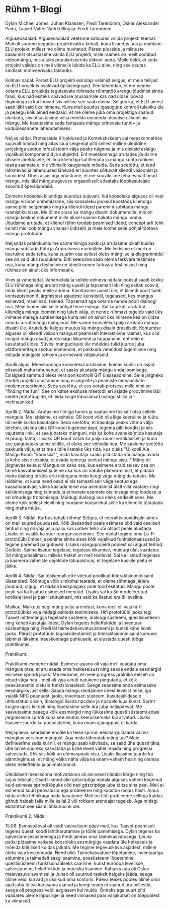 # Rühm 1-Blogi
Dylan Michael Jones, Juhan Klaassen, Fredi Tarenõmm, Oskar Aleksander Padu, Taavet-Valter Varkki
Blogija: Fredi Tarenõmm

Algusenädalad:
Algusenädalad veetsime katsudes valida projekti teemat. Meil oli suurem segadus projektivaliku kohalt, kuna lisandus uus ja mahlane ELU projekt, millest me olime huvitatud. Pärast plusside ja miinuste kaalumist otsustasime valida ELU projekti, mille raames on meilt oodatud videomängu, mis aitaks populariseerida ülikooli aeda. Meile öeldi, et seda projekti valides on meil võimalik läbida ka ELU aine, ning see osutas kindlasti motiveerivaks faktoriks. 

Kolmas nädal:
Pärast ELU projekti esindaja valimist selgus, et meie tellijad on ELU projektis osalevad õpilastegrupid. See tähendab, et me peame ootama ELU projektis tegutsevate rühmade rühmatöö arengu jõudmist sinna faasi, kus nad esiteks saavad ise arusaamale kas nad üldse loovad digimängu ja kui loovad siis milline see saab olema. Selgus ka, et ELU ainest saab läbi vaid üks inimene. Kuna meil puudus igasugune kontroll tuleviku üle ja peaegu kõik ained eeldasid, et me oleme juba oma projektiga saanud alustada, siis otsustasime välja mõelda omaenda ideaalse ülikooli aia mängu. Me kasutasime seda fantaasia mängu erinevate tunni+ ja koduülesannete lahendamiseks. 

Neljas nädal.
Protsesside Kirjeldused ja Kontekstiskeem sai meeskonnatöös sujuvalt loodud ning aitas luua selgemat pilti sellest milline üleüldine projektiga seotud infosüsteem välja peaks nägema ja mis oleksid esialgu vajalikud komponendid ja subjektid. Ent meeskonnaga arutades jõudsime ühisele järeldusele, et ilma kliendiga suhtlemata ja mängu kohta rohkem teada saamata ei ole võimalik kaugemale mõelda. Seda seetõttu, et teed lahknevad ja lahendused lähevad eri suuntes sõltuvalt kliendi visioonist ja soovidest. Ühes asjas aga nõustume, et me sooviksime teha esmalt head mängu, mis läbi mängutegevuse orgaaniliselt edastaks lõppkasutajale soovitud õpiväljundeid.

Esimene koosolek kliendiga suundus sujuvalt. Kui koosoleku alguses oli veel mängu visioon umbmäärane, siis koosoleku jooksul koostöös kliendiga saime pildi selgemaks ning ka kliendi ideed paremini sobitada mängu raamistiku sisse. Me lõime aluse ka mängu disaini dokumendile, mis on mängu keskne dokument mille alusel saame hakata mängu looma. Jõudsime arutada, et kliendi rühm toodab peamised ideed, concept arti (ehk kunsti mis loob mängu visuaali üldiselt) ja meie loome selle põhjal töötava mängu prototüübi. 

Neljandas praktikumis me saime tiimiga kokku ja arutasime pikalt kuidas mängu sobitada Põhi ja Äriprotsessi mudelitele. Me leidsime et meil on keeruline seda teha, kuna suurim osa sellest oleks mäng ise ja diagrammidel see on vaid üks ruudukene. Eriti keeruline saab olema tarkvara testimise osa, kuna mängu testimine on täiesti erinev tarkvara testimisest ning rühmas on ainult üks Informaatik.

Viies ja vahenädal.
Vahenädala ja sellele eelneva nädala jooksul saadi kokku ELU rühmaga ning arutati mäng uuesti ja täpsemalt läbi ning esitati soovid, mida klient peaks meile andma. Kinnitasime uuesti üle, et kliendi poolt tuleb kontseptsioonid järgmistest asjadest: kunstistiil, tegelased, kes mängus esinevad, maailmad, taimed. Täpsemalt aga ootame nende poolt dialoogi osa. Meie loome siis selle põhjal terve mängu. Sai ka pikalt arutatud kliendiga mängu loomist ning tuleb välja, et nende rühmast tegeleb vaid üks inimene meiega suhtlemisega kuna neil on ainult üks inimene kes on üldse mõnda arvutimängu mänginud. Me saime koosolekul palju arutada mängu disaini üle. Arutelude käigus muutus ka mängu disain drastiiselt. Kohtumise alguses oli kliendi visioon mängust peamiselt interaktiivne raamat, kus olid mingid mängu osad juures nagu liikumine ja hüppamine, ent neid ei kasutatud üldse. Süvitsi mängudisaini üle mõeldes tulid juurde juba platformeritega seotud elemendid, et pakkuda vaheldust lugemisele ning esitada mängjale rohkem ja erinevaid väljakutseid.

Aprilli algus:
Meeskonnaga koosolekul arutasime, kuidas koolis on asjad piisavalt maha rahunenud, et saaks alustada mängu enda loomisega. Esialgsed sammud oleks versioonikontrolli GIT ülesseadmine. Selle järgneks Godoti projekti alustamine ning esialgsete ja peamiste mehaanikate implementeerimine. Seda seetõttu, et ees ootab protsess mille nimi on "finding the fun". See on katse eksituse meetodil eri asjade proovimine läbi kiirete prototüüpide, et leida kõige lõbusamad mängu stiilid ja -mehhaanikad.

Aprilli 2. Nädal:
Arutasime tiimiga tunnis ja vaatasime tõsiselt otsa sellele mängule. Me leidsime, et esiteks: QR kood võib olla liiga keeruline ja tüütu nii meile kui ka kasutajale. Seda seetõttu, et kasutaja peaks võtma välja telefoni, otsima üles QR koodi lugemise äppi, tegema pilti koodist ja siis vajutama linki, et see juhataks mänguni, mis ka kohe avaneks(mida kasutaja ei pruugi tahta). Lisaks QR kood võtab ka palju ruumi vertikaalselt ja kuna see paigutataks taime sildile, ei oleks see võibolla hea. Me kaalume seetõttu pakkuda välja, et taime sildile lisataks üks rida, kus oleks "Ülikooli Aia Mängu Kood: "koodsiia"", mida kasutaja saaks pildistada või mängu avada ja kohe sisse toksida, et avada taimega seotud mängu sisu. *
Mäng oli järgnevas seisus: Mängus on kaks osa, kus esimene eraldiseisev osa on taime kasvatamisest ja teine osa kus on natuke platvormimist, et pidada maha dialoog ei kõla eriti mänguna mida keegi väga mängida tahaks. Me leidsime, et kuna need osad ei ole temaatiliselt väga seotud ega kaasahaaravad, võiks kaaluda teise osa asendamist ülalt-alla vaataes ringi seiklemisega ning taimede ja erinevate esemete otsimisega ning looduse ja eri ohtudega trotsimisega. Muidugi dialoogi osa oleks endiselt sees. Me oleme kõik sellest elevil ning loodame koosolekul selle ka kliendile tõstatada ning maha müüa.

Aprilli 3. Nädal:
Kurbus tabab rühma! Selgus, et interaktsioonidisaini aines on meil suured puudused. Kõik ülesanded peale esimese olid vaid osaliselt tehtud ning oli vaja asju palju kas ümber teha või otsast peale alustada. Lisaks oli vajalik ka suur reorganiseerimine. See nädal tegime oma Lo-Fi prototüübi ümber ja panime sinna sisse kõik vajalikud funktsionaalsused ja tegime paremad paigutused. Lisaks mänguprojekti poolest sai algust tehtud Godotis. Saime lisatud tegelase, tegelase liikumise, muidugi ülalt vaadates 3d mängumaailmas, milleks hetkel on meil testlevel. Sai ka lisatud tegelase ja kaamera vaheliste objektide läbipaistvus, et tegelane kuskile peitu ei jääks.

Aprilli 4. Nädal:
Sai tõsisemalt ette võetud poolikud Interaktsioonidisaini ülesanded. Rõõmuga võib siinkohal teatada, et oleme rühmaga järjele jõudnud, olgugi, et nädala keskpaigaks pole tööd esitatud. 
Mängu poole pealt sai ka lisatud esimesed menüüd. Lisaks sai ka 3d modeleeritud kooliaia level ja paar istutuskasti, mis said ka lisatud eraldi levelina.

Maikuu:
Maikuus nägi mäng palju arendust, kuna meil oli vaja hi-fi prototüübiks vaja midagi esitleda testimiseks. Hifi prototüübi jaoks tegi Taavet mittemängija tegelaste süsteemi, dialoogi süsteemi, questisüsteemi ning kohati kasutajaliidest, Dylan tegeles helieffektide ja inventaari süsteemiga ning Fredi lõi taimedekasvatusüsteemi ja kunsti kahe leveli jaoks. Pärast prototüübi tagasisidestamist ja Interaktsioonidisaini kursuse läbimist läksime meeskonnaga puhkusele, et alustada uuesti tööga praktikumis.

Praktikum:

Praktikumi esimene nädal:
Esimese asjana oli vaja meil vaadata oma mängule otsa, et aru saada oma hetkeseisust ning seada endale eesmärgid esimese sprindi jaoks. Me leidsime,
et meie progress praktika eelselt on olnud väga hea - meil oli vaja ainult natukene pingutada, et kõik peasüsteemid oleksid funktsionaalsed. Seega
seadsime enda esimeseks eesmärgiks just selle: Saada mängu rändamine ühest levelist teise, iga vajalik NPC peaquesti jaoks, inventaari süsteem, kasutajaliidesele ühtlustatud disain, dialoogid lisada npcdele ja npcdele luua kunst.
Sprint kulges üpris kiiresti ning lõpetasime selle ära juba neljapäeval. Me saavutasime peaegu kõik eesmärgid ning lükkasime questi süsteemi edasi järgmisesse sprinti kuna see osutus keerulisemaks kui arvatud. Lisaks lisasime juurde ka poesüsteemi, kuna enam ajanappust ei karda.

Neljapäeval seadsime endale ka teise sprindi eesmärgi: Saada valmis mängitav versioon mängust. Aga mida tähendab mängitav? Meie defineerime seda kui nii, et mängu saab käivitada, sa saad ühe questi täita, ühe taime suureks kasvatada ja kahe leveli vahel reisida ning progressi salvestada. Ehk siis kõik on olemaspeale sisu. Lisaks lisasime juurde ka alamtingimuse, et mäng võiks näha välja ka enam-vähem hea ning olemas oleks helieffektid ja animatsioonid.

Üleüldiselt meeskonna motivatsioon oli esimesel nädalal kõrge ning töö sujus edukalt. Osad liikmed olid gdscriptiga nädala alguses vähem kogenud kuid esimese sprindi lõpuks olid nad gdscriptiga juba täitsa sina peal. Meil ei esinenud suuri peavalusid ega probleeme ning koostöö mõjus hästi. Ainus häda oleks tehnikaga mida kasutame: Meil on tihti probleeme sellega kuidas github haldab faile mille kallal 2 või rohkem arendajat tegeleb. Aga midagi elutähtsat see siiani lõhkunud ei ole.

Praktikumi 2. Nädal:

15.06:
Esmaspäeval oli veidi vaevalisem päev meil, kus Taavet peamiselt tegeles questi koodi lahtiharutamise ja tööle panemisega. Dylan tegeles ka salvestamisesüsteemiga ja Fredi jändas oma taimekasvatusega. Lõuna paiku pidasime väikese koosoleku eesmärgiga vaadata üle hetkeseis ja mõelda kriitiliselt kuidas jätkata. Me tegime tegevuskava asjadest, millele oleks vaja keskenduda. Need olid: Taimekasvatuse lõpetamine, inventaariga sidumine ja taimedelt saagi saamine, poesüsteemi lõpetamine, questisüsteemi funktsionaalseks saamine, kunst euroopa levelisse, salvestamine, helieffektide ja muusika lisamine. Kahjuks aga oli Oskar malevasuve avamisel ja Juhan oli suutnud raskelt haigeks jääda, seega olime veidi kurvad ja üksikud oma kontoris. Päeva teises pooles olime oma ajud juba täitsa kärssama ajanud ja keegi enam ei saanud aru millestki, seega oli progress veidi aeglasem kui muidu. 
Õnneks aga suurt pilti vaadates oleme lõpusirgel ja need viimased paar väljakutset on tõepoolest ka viimased. 

